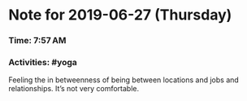 # Note for 2019-06-27 (Thursday)
### Time: 7:57 AM
### Activities: #yoga

Feeling the in betweenness of being between locations and jobs and relationships. It’s not very comfortable.
